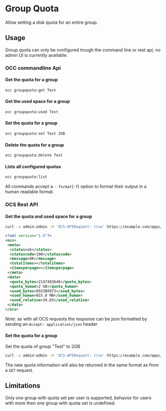 # Group Quota

Allow setting a disk quota for an entire group.

## Usage

Group quota can only be configured trough the command line or rest api, no admin UI is currently available.

### OCC commandline Api

#### Get the quota for a group

```bash
occ groupquota:get Test
```

#### Get the used space for a group

```bash
occ groupquota:used Test
```

#### Set the quota for a group

```bash
occ groupquota:set Test 2GB
```

#### Delete the quota for a group

```bash
occ groupquota:delete Test
```

#### Lists all configured quotas

```bash
occ groupquota:list
```

All commands accept a `--format`(`-f`) option to format their output in a human readable format.

### OCS Rest API

#### Get the quota and used space for a group

```bash
curl -u admin:admin -H 'OCS-APIRequest: true' https://example.com/apps/groupquota/quota/Test'
```

```xml
<?xml version="1.0"?>
<ocs>
 <meta>
  <status>ok</status>
  <statuscode>100</statuscode>
  <message>OK</message>
  <totalitems></totalitems>
  <itemsperpage></itemsperpage>
 </meta>
 <data>
  <quota_bytes>2147483648</quota_bytes>
  <quota_human>2 GB</quota_human>
  <used_bytes>855380973</used_bytes>
  <used_human>815.8 MB</used_human>
  <used_relative>39.83</used_relative>
 </data>
</ocs>
```

*Note*: as with all OCS requests the response can be json formatted by sending an `Accept: application/json` header

#### Set the quota for a group

Set the quota of group "Test" to 2GB

```bash
curl -u admin:admin -H 'OCS-APIRequest: true' https://example.com/apps/groupquota/quota/Test -X POST -d 'quota=2GB'
```

The new quota information will also be returned in the same format as from a `GET` request.

## Limitations

Only one group with quota set per user is supported, behavior for users with more then one group with quota set is undefined.
